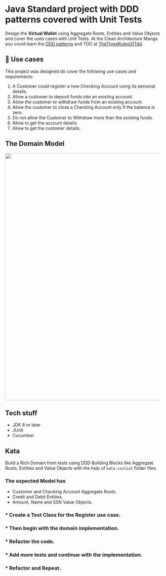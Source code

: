 # Java Standard project with DDD patterns covered with Unit Tests

Design the **Virtual Wallet** using Aggregate Roots, Entities and Value Objects and cover the uses cases with Unit Tests. At the Clean Architecture Manga you could learn the [DDD patterns](https://github.com/ivanpaulovich/clean-architecture-manga/wiki/Domain-Driven-Design-Patterns) and TDD at [TheThreeRulesOfTdd](http://butunclebob.com/ArticleS.UncleBob.TheThreeRulesOfTdd).

## :construction_worker: Use cases

This project was designed do cover the following use cases and requirements:

1. A Customer could register a new Checking Account using its personal details.
1. Allow a customer to deposit funds into an existing account.
1. Allow the customer to withdraw funds from an existing account.
1. Allow the customer to close a Checking Account only if the balance is zero.
1. Do not allow the Customer to Withdraw more than the existing funds.
1. Allow to get the account details.
1. Allow to get the customer details.

## The Domain Model

<img src="https://bitbucket.org/tinello/virtual-wallet/raw/4c2c851c586aedd4fcee653fc3dd70729a972827/doc/ddd-tdd-rich-domain-model.png" width="800" />

## Tech stuff

* JDK 8 or later
* JUnit
* Cucumber

## Kata

Build a Rich Domain from tests using DDD Building Blocks like Aggregate Roots, Entities and Value Objects with the help of `kata-initial` folder files.

### The expected Model has

* Customer and Checking Account Aggregate Roots.
* Credit and Debit Entities.
* Amount, Name and SSN Value Objects.

### * Create a Test Class for the Register use case.
### * Then begin with the domain implementation.
### * Refactor the code.
### * Add more tests and continue with the implementation.
### * Refactor and Repeat.